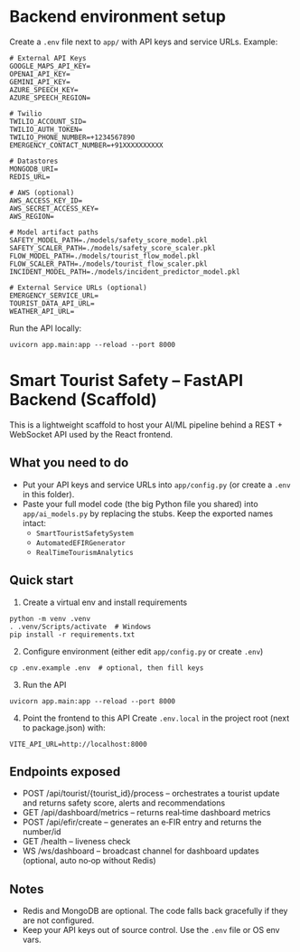 # Backend environment setup

Create a `.env` file next to `app/` with API keys and service URLs. Example:

```
# External API Keys
GOOGLE_MAPS_API_KEY=
OPENAI_API_KEY=
GEMINI_API_KEY=
AZURE_SPEECH_KEY=
AZURE_SPEECH_REGION=

# Twilio
TWILIO_ACCOUNT_SID=
TWILIO_AUTH_TOKEN=
TWILIO_PHONE_NUMBER=+1234567890
EMERGENCY_CONTACT_NUMBER=+91XXXXXXXXXX

# Datastores
MONGODB_URI=
REDIS_URL=

# AWS (optional)
AWS_ACCESS_KEY_ID=
AWS_SECRET_ACCESS_KEY=
AWS_REGION=

# Model artifact paths
SAFETY_MODEL_PATH=./models/safety_score_model.pkl
SAFETY_SCALER_PATH=./models/safety_score_scaler.pkl
FLOW_MODEL_PATH=./models/tourist_flow_model.pkl
FLOW_SCALER_PATH=./models/tourist_flow_scaler.pkl
INCIDENT_MODEL_PATH=./models/incident_predictor_model.pkl

# External Service URLs (optional)
EMERGENCY_SERVICE_URL=
TOURIST_DATA_API_URL=
WEATHER_API_URL=
```

Run the API locally:

```
uvicorn app.main:app --reload --port 8000
```

# Smart Tourist Safety – FastAPI Backend (Scaffold)

This is a lightweight scaffold to host your AI/ML pipeline behind a REST + WebSocket API used by the React frontend.

## What you need to do
- Put your API keys and service URLs into `app/config.py` (or create a `.env` in this folder).
- Paste your full model code (the big Python file you shared) into `app/ai_models.py` by replacing the stubs. Keep the exported names intact:
  - `SmartTouristSafetySystem`
  - `AutomatedEFIRGenerator`
  - `RealTimeTourismAnalytics`

## Quick start
1) Create a virtual env and install requirements
```
python -m venv .venv
. .venv/Scripts/activate  # Windows
pip install -r requirements.txt
```

2) Configure environment (either edit `app/config.py` or create `.env`)
```
cp .env.example .env  # optional, then fill keys
```

3) Run the API
```
uvicorn app.main:app --reload --port 8000
```

4) Point the frontend to this API
Create `.env.local` in the project root (next to package.json) with:
```
VITE_API_URL=http://localhost:8000
```

## Endpoints exposed
- POST /api/tourist/{tourist_id}/process – orchestrates a tourist update and returns safety score, alerts and recommendations
- GET  /api/dashboard/metrics – returns real‑time dashboard metrics
- POST /api/efir/create – generates an e‑FIR entry and returns the number/id
- GET  /health – liveness check
- WS   /ws/dashboard – broadcast channel for dashboard updates (optional, auto no‑op without Redis)

## Notes
- Redis and MongoDB are optional. The code falls back gracefully if they are not configured.
- Keep your API keys out of source control. Use the `.env` file or OS env vars.
